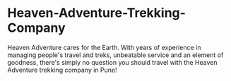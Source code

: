 # Heaven-Adventure-Trekking-Company
Heaven Adventure cares for the Earth. With years of experience in managing people's travel and treks, unbeatable service and an element of goodness, there's simply no question you should travel with the Heaven Adventure trekking company in Pune!
